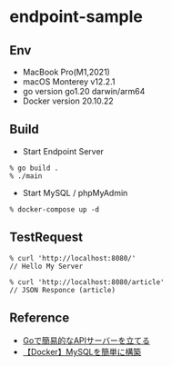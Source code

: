 # endpoint-sample

## Env

- MacBook Pro(M1,2021)
- macOS Monterey v12.2.1
- go version go1.20 darwin/arm64
- Docker version 20.10.22

## Build

- Start Endpoint Server

```shell
% go build .
% ./main
```

- Start MySQL / phpMyAdmin

```shell
% docker-compose up -d
```

## TestRequest

```shell
% curl 'http://localhost:8080/'
// Hello My Server

% curl 'http://localhost:8080/article'
// JSON Responce (article)
```

## Reference

- [Goで簡易的なAPIサーバーを立てる](https://qiita.com/entaku0818/items/c29add790718c215381e)
- [【Docker】MySQLを簡単に構築](https://zenn.dev/re24_1986/articles/153cdc5db96dc0)